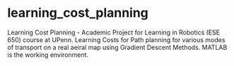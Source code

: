 learning_cost_planning
======================

Learning Cost Planning - Academic Project for Learning in Robotics (ESE 650) course at UPenn. Learning Costs for Path planning for various modes of transport on a real aeiral map using Gradient Descent Methods. MATLAB is the working environment.